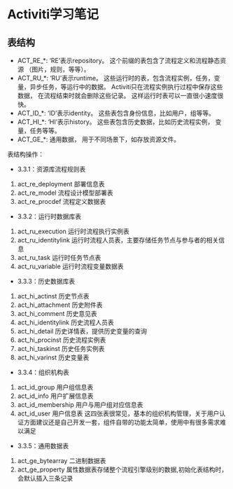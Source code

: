 # Activiti学习笔记

## 表结构
- ACT_RE_*: ‘RE’表示repository。 这个前缀的表包含了流程定义和流程静态资源 （图片，规则，等等）。 
- ACT_RU_*: ‘RU’表示runtime。 这些运行时的表，包含流程实例，任务，变量，异步任务，等运行中的数据。 Activiti只在流程实例执行过程中保存这些数据， 在流程结束时就会删除这些记录。 这样运行时表可以一直很小速度很快。 
- ACT_ID_*: ‘ID’表示identity。 这些表包含身份信息，比如用户，组等等。 
- ACT_HI_*: ‘HI’表示history。 这些表包含历史数据，比如历史流程实例， 变量，任务等等。 
- ACT_GE_*: 通用数据， 用于不同场景下，如存放资源文件。

表结构操作： 
- 3.3.1：资源库流程规则表 
1) act_re_deployment 部署信息表 
2) act_re_model 流程设计模型部署表 
3) act_re_procdef 流程定义数据表 
- 3.3.2：运行时数据库表 
1) act_ru_execution 运行时流程执行实例表 
2) act_ru_identitylink 运行时流程人员表，主要存储任务节点与参与者的相关信息 
3) act_ru_task 运行时任务节点表 
4) act_ru_variable 运行时流程变量数据表 
- 3.3.3：历史数据库表 
1) act_hi_actinst 历史节点表 
2) act_hi_attachment 历史附件表 
3) act_hi_comment 历史意见表 
4) act_hi_identitylink 历史流程人员表 
5) act_hi_detail 历史详情表，提供历史变量的查询 
6) act_hi_procinst 历史流程实例表 
7) act_hi_taskinst 历史任务实例表 
8) act_hi_varinst 历史变量表 
- 3.3.4：组织机构表 
1) act_id_group 用户组信息表 
2) act_id_info 用户扩展信息表 
3) act_id_membership 用户与用户组对应信息表 
4) act_id_user 用户信息表 
这四张表很常见，基本的组织机构管理，关于用户认证方面建议还是自己开发一套，组件自带的功能太简单，使用中有很多需求难以满足 
- 3.3.5：通用数据表 
1) act_ge_bytearray 二进制数据表 
2) act_ge_property 属性数据表存储整个流程引擎级别的数据,初始化表结构时，会默认插入三条记录